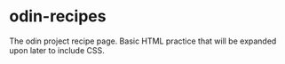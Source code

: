 # odin-recipes
The odin project recipe page. Basic HTML practice that will be
expanded upon later to include CSS.

